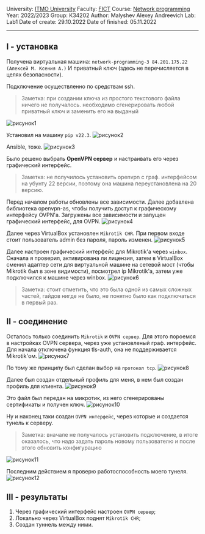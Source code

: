 University: [ITMO University](https://itmo.ru/ru/)
Faculty: [FICT](https://fict.itmo.ru)
Course: [Network programming](https://github.com/itmo-ict-faculty/network-programming)
Year: 2022/2023
Group: K34202
Author: Malyshev Alexey Andreevich
Lab: Lab1
Date of create: 29.10.2022
Date of finished: 05.11.2022

---
## I - установка
Получена виртуальная машина:
`network-programming-3 84.201.175.22 (Алексей М. Ксения А.)`
И приватный ключ (здесь не перечисляется в целях безопасности).

Подключение осуществленно по средствам ssh. 
> Заметка: при создании ключа из простого текстового файла ничего не получалось.
необходимо сгенерировать любой приватный ключ и заменить его на выданый

![рисунок1](https://user-images.githubusercontent.com/57321062/200135753-6ce56338-b892-4913-8f58-0a9560bd5c63.png)

Установил на машину `pip v22.3`.
![рисунок2](https://user-images.githubusercontent.com/57321062/200135759-1603e830-82c0-4ff0-9595-04faeb131c7c.png)

Ansible, тоже.
![рисунок3](https://user-images.githubusercontent.com/57321062/200135764-2273e599-df33-4a0e-b0e8-17017f88de61.png)

Было решено выбрать **OpenVPN сервер** и настраивать его через графический интерфейс. 
> Заметка: не получилось установить openvpn с граф. интерфейсом на убунту 22 версии, поэтому она машина переустановлена на 20 версию.

Перед началом работы обновлены все зависимости. Далее добавлена библиотека openvpn-as, чтобы получить доступ к графическому интерфейсу OVPN'а. Загружены все зависимости и запущен графический интерфейс, для OVPN.
![рисунок4](https://user-images.githubusercontent.com/57321062/200135767-fe1891e9-996b-4c5b-ab16-bae9e6aa2d68.png)

Далее через VirtualBox установлен `Mikrotik CHR`. При первом входе стоит пользователь admin без пароля, пароль изменен.
![рисунок5](https://user-images.githubusercontent.com/57321062/200135773-d5b738f0-46a4-4ca9-82a5-c4a87a372ffc.png)

Далее настроен графический интерфейс для Mikrotik'a через `winbox`. Сначала я проверил, активирована ли лицензия, затем в VirtualBox сменил адаптер сети для виртуальной машине на сетевой мост (чтобы Mikrotik был в зоне видимости), посмотрел ip Mikrotik'а, затем уже подключился к машине через winbox.
![рисунок6](https://user-images.githubusercontent.com/57321062/200135780-90a0f905-14c3-44f9-8191-56ade3ef4a08.png)

> Заметка: стоит отметить, что это была одной из самых сложных частей, гайдов нигде не было, не понятно было как подключаться в первый раз.

## II - соединение
Осталось только соединить `Mikrotik` и `OVPN сервер`. Для этого пороемся в настройках OVPN сервера, через уже установленый граф. интерфейс. Для начала отключена функция tls-auth, она не поддерживается Mikrotik'ом.
![рисунок7](https://user-images.githubusercontent.com/57321062/200135782-1547813c-8a9b-472c-8c16-7277689f541a.png)

По тому же принципу был сделан выбор на `протокол tcp`.
![рисунок8](https://user-images.githubusercontent.com/57321062/200135788-c2715015-b204-405e-9c3a-db8c16a5f502.png)

Далее был создан отдельный профиль для меня, в нем был создан профиль для клиента. 
![рисунок9](https://user-images.githubusercontent.com/57321062/200135799-8b7ff84a-7f4c-4ef2-b92e-bf35f020b219.png)

Это файл был передан на микротик, из него сгенерированы сертификаты и получен ключ.
![рисунок10](https://user-images.githubusercontent.com/57321062/200135809-b2febcdb-3f0a-44ed-a925-5f6e158b35b8.png)

Ну и наконец таки создан `OVPN интерфейс`, через которые и создается тунель к серверу.
> Заметка: вначале не получалось установить подключение, в итоге оказалось, что надо задать пароль новому пользователю и после этого обновить конфигурацию

![рисунок11](https://user-images.githubusercontent.com/57321062/200135815-860bf593-8f0d-4200-819a-e70815ebbd9b.png)

Последним действием я проверю работоспособность моего тунеля.
![рисунок12](https://user-images.githubusercontent.com/57321062/200135823-9882d2b3-a052-4e00-859e-932e268b60c9.png)

## III - результаты
1) Через графический интерфейс настроен `OVPN сервер`;
2) Локально через VirtualBox поднят `Mikrotik CHR`;
3) Создан туннель между ними.
